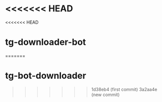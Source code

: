 <<<<<<< HEAD
=======
<<<<<<< HEAD
# tg-downloader-bot
=======
# tg-bot-downloader
>>>>>>> 1d38eb4 (first commit)
>>>>>>> 3a2aa4e (new commit)
